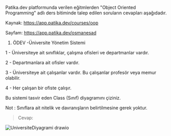 Patika.dev platformunda verilen eğitmlerden "Object Oriented Programming" adlı ders bitiminde talep edilen soruların cevapları aşağıdadır.

Kaynak: https://app.patika.dev/courses/oop

Sayfam: https://app.patika.dev/osmanesad

1. ÖDEV 
-Üniversite Yönetim Sistemi

1 - Üniversiteye ait sınıflıklar, çalışma ofisleri ve departmanlar vardır.

2 - Departmanlara ait ofisler vardır.

3 - Üniversiteye ait çalışanlar vardır. Bu çalışanlar profesör veya memur olabilir.

4 - Her çalışan bir ofiste çalışır.

Bu sistemi tasvir eden Class (Sınıf) diyagramını çiziniz.

Not : Sınıflara ait nitelik ve davranışların belirtilmesine gerek yoktur.

> Cevap: <br>

![UniversiteDiyagrami drawio](https://user-images.githubusercontent.com/9142018/187235954-e74c5e01-1bce-4fa4-adef-d7c8edbb9df5.png)


